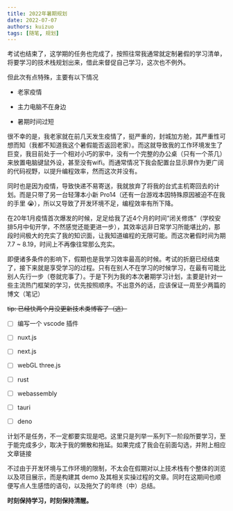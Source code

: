 ```yaml
---
title: 2022年暑期规划
date: 2022-07-07
authors: kuizuo
tags: [随笔, 规划]
---
```


考试也结束了，这学期的任务也完成了，按照往常我通常就定制暑假的学习清单，将要学习的技术栈规划出来，借此来督促自己学习，这次也不例外。

但此次有点特殊，主要有以下情况

- 老家疫情

- 主力电脑不在身边

- 暑期时间过短

很不幸的是，我老家就在前几天发生疫情了，挺严重的，封城加方舱，其严重性可想而知（我都不知道我这个暑假能否返回老家）。而这就导致我的工作环境发生了巨变，我目前处于一个相对小巧的家中，没有一个完整的办公桌（只有一个茶几）来放置电脑键鼠外设，甚至没有wifi。而通常情况下我会配置台显示屏作为更广阔的代码视野，以提升编程效率，然而这次并没有。

同时也是因为疫情，导致快递不易寄送，我就放弃了将我的台式主机寄回去的计划。而是只带了另一台轻薄本小新 Pro14（还有一台游戏本因特殊原因被迫不在我的手里 😭），所以又导致了开发环境不足，编程效率有所下降。

在20年1月疫情首次爆发的时候，足足给我了近4个月的时间“闭关修炼”（学校安排5月中旬开学，不然感觉还能更进一步），其效率远非日常学习所能堪比的，那段时间极大的充实了我的知识面，让我知道编程的无限可能。而这次暑假时间为期 7.7 ~ 8.19，时间上不再像往常那么充实。

即便诸多条件的影响下，假期也是我学习效率最高的时候。考试的折磨已经结束了，接下来就是享受学习的过程。只有在别人不在学习的时候学习，在最有可能比别人先行一步（卷就完事了）。于是下列为我的本次暑期学习计划，主要是针对一些主流热门框架的学习，优先按照顺序。不出意外的话，应该保证一周至少两篇的博文（笔记）

~~tip: 已经快两个月没更新技术类博客了（逃）~~

- [ ] 编写一个 vscode 插件

- [ ] nuxt.js

- [ ] next.js

- [ ] webGL three.js

- [ ] rust

- [ ] webassembly

- [ ] tauri

- [ ] deno

计划不是任务，不一定都要实现是吧。这里只是列举一系列下一阶段所要学习，至于能完成多少，取决于我的懒散和拖延。如果完成了我会在前面勾选，并附上相应文章链接

不过由于开发环境与工作环境的限制，不太会在假期对以上技术栈有个整体的浏览以及项目展示，而是构建其 demo 及其相关实操过程的文章。同时在这期间也顺便写点人生感悟的语句，以及拖欠了的年终（中）总结。

**时刻保持学习，时刻保持清醒。**
